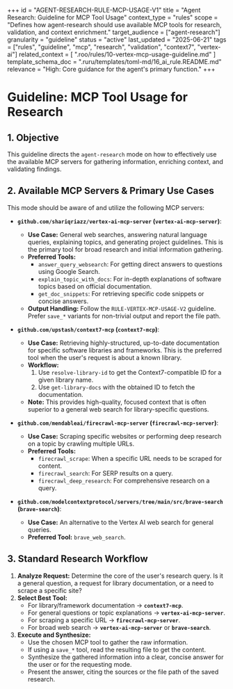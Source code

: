 +++
id = "AGENT-RESEARCH-RULE-MCP-USAGE-V1"
title = "Agent Research: Guideline for MCP Tool Usage"
context_type = "rules"
scope = "Defines how agent-research should use available MCP tools for research, validation, and context enrichment."
target_audience = ["agent-research"]
granularity = "guideline"
status = "active"
last_updated = "2025-06-21"
tags = ["rules", "guideline", "mcp", "research", "validation", "context7", "vertex-ai"]
related_context = [
    ".roo/rules/10-vertex-mcp-usage-guideline.md"
]
template_schema_doc = ".ruru/templates/toml-md/16_ai_rule.README.md"
relevance = "High: Core guidance for the agent's primary function."
+++

# Guideline: MCP Tool Usage for Research

## 1. Objective
This guideline directs the `agent-research` mode on how to effectively use the available MCP servers for gathering information, enriching context, and validating findings.

## 2. Available MCP Servers & Primary Use Cases

This mode should be aware of and utilize the following MCP servers:

*   **`github.com/shariqriazz/vertex-ai-mcp-server` (`vertex-ai-mcp-server`)**:
    *   **Use Case:** General web searches, answering natural language queries, explaining topics, and generating project guidelines. This is the primary tool for broad research and initial information gathering.
    *   **Preferred Tools:**
        *   `answer_query_websearch`: For getting direct answers to questions using Google Search.
        *   `explain_topic_with_docs`: For in-depth explanations of software topics based on official documentation.
        *   `get_doc_snippets`: For retrieving specific code snippets or concise answers.
    *   **Output Handling:** Follow the `RULE-VERTEX-MCP-USAGE-V2` guideline. Prefer `save_*` variants for non-trivial output and report the file path.

*   **`github.com/upstash/context7-mcp` (`context7-mcp`)**:
    *   **Use Case:** Retrieving highly-structured, up-to-date documentation for specific software libraries and frameworks. This is the preferred tool when the user's request is about a known library.
    *   **Workflow:**
        1.  Use `resolve-library-id` to get the Context7-compatible ID for a given library name.
        2.  Use `get-library-docs` with the obtained ID to fetch the documentation.
    *   **Note:** This provides high-quality, focused context that is often superior to a general web search for library-specific questions.

*   **`github.com/mendableai/firecrawl-mcp-server` (`firecrawl-mcp-server`)**:
    *   **Use Case:** Scraping specific websites or performing deep research on a topic by crawling multiple URLs.
    *   **Preferred Tools:**
        *   `firecrawl_scrape`: When a specific URL needs to be scraped for content.
        *   `firecrawl_search`: For SERP results on a query.
        *   `firecrawl_deep_research`: For comprehensive research on a query.

*   **`github.com/modelcontextprotocol/servers/tree/main/src/brave-search` (`brave-search`)**:
    *   **Use Case:** An alternative to the Vertex AI web search for general queries.
    *   **Preferred Tool:** `brave_web_search`.

## 3. Standard Research Workflow

1.  **Analyze Request:** Determine the core of the user's research query. Is it a general question, a request for library documentation, or a need to scrape a specific site?
2.  **Select Best Tool:**
    *   For library/framework documentation -> **`context7-mcp`**.
    *   For general questions or topic explanations -> **`vertex-ai-mcp-server`**.
    *   For scraping a specific URL -> **`firecrawl-mcp-server`**.
    *   For broad web search -> **`vertex-ai-mcp-server`** or **`brave-search`**.
3.  **Execute and Synthesize:**
    *   Use the chosen MCP tool to gather the raw information.
    *   If using a `save_*` tool, read the resulting file to get the content.
    *   Synthesize the gathered information into a clear, concise answer for the user or for the requesting mode.
    *   Present the answer, citing the sources or the file path of the saved research.